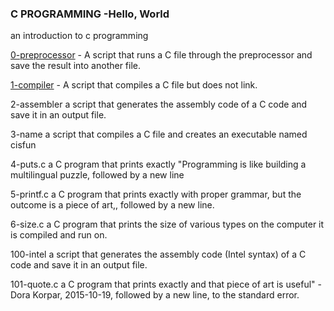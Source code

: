 ### C PROGRAMMING -Hello, World

an introduction to c programming


[0-preprocessor](https://github.com/njoroge-s/alx-low_level_programming/0x00-hello_world/0-preprocessor) - A script that runs a C file through the preprocessor and save the result into another file.

[1-compiler](https://github.com/njoroge-s/alx-low_level_programming/0x00-hello_world/1-compiler) - A script that compiles a C file but does not link.

2-assembler
a script that generates the assembly code of a C code and save it in an output file.

3-name
a script that compiles a C file and creates an executable named cisfun

4-puts.c
a C program that prints exactly "Programming is like building a multilingual puzzle, followed by a new line

5-printf.c
a C program that prints exactly with proper grammar, but the outcome is a piece of art,, followed by a new line.

6-size.c
a C program that prints the size of various types on the computer it is compiled and run on.

100-intel
a script that generates the assembly code (Intel syntax) of a C code and save it in an output file.

101-quote.c
 a C program that prints exactly and that piece of art is useful" - Dora Korpar, 2015-10-19, followed by a new line, to the standard error.
